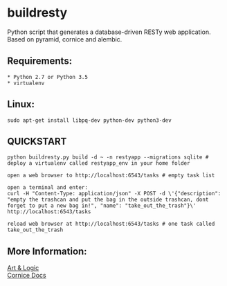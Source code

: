 buildresty
==========
Python script that generates a database-driven RESTy web application. Based on pyramid, cornice and alembic.

Requirements:
-------------

    * Python 2.7 or Python 3.5
    * virtualenv

Linux:
------
```
sudo apt-get install libpq-dev python-dev python3-dev
```

QUICKSTART
----------
```
python buildresty.py build -d ~ -n restyapp --migrations sqlite # deploy a virtualenv called restyapp_env in your home folder

open a web browser to http://localhost:6543/tasks # empty task list

open a terminal and enter:
curl -H "Content-Type: application/json" -X POST -d \'{"description": "empty the trashcan and put the bag in the outside trashcan, dont forget to put a new bag in!", "name": "take_out_the_trash"}\' http://localhost:6543/tasks

reload web browser at http://localhost:6543/tasks # one task called take_out_the_trash
```

More Information:
-----------------
[Art & Logic](http://artandlogic.com/2014/03/cornice-and-sqlalchemy/ "Art & Logic")  
[Cornice Docs](https://cornice.readthedocs.io/en/latest/ "Cornice Docs")

